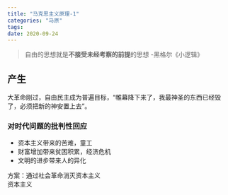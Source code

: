```yaml
---
title: "马克思主义原理-1"
categories: "马原"
tags: 
date: 2020-09-24
---
```


> 自由的思想就是**不接受未经考察的前提**的思想 -黑格尔《小逻辑》

## 产生

大革命刚过，自由民主成为普遍目标，“帷幕降下来了，我最神圣的东西已经毁了，必须把新的神安置上去”。

### 对时代问题的批判性回应

* 资本主义带来的苦难，童工
* 财富增加带来贫困积累，经济危机
* 文明的进步带来人的异化

方案：通过社会革命消灭资本主义  
资本主义

